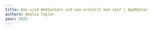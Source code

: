 ```yaml
---
title: Was sind WebSockets und wie erstellt man sie? | AppMaster
authors: Amalia Taylor
year: 2022
---
```


